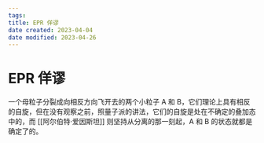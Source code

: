 ```yaml
---
tags:
title: EPR 佯谬
date created: 2023-04-04
date modified: 2023-04-26
---
```


# EPR 佯谬

一个母粒子分裂成向相反方向飞开去的两个小粒子 A 和 B，它们理论上具有相反的自旋，但在没有观察之前，照量子派的讲法，它们的自旋是处在不确定的叠加态中的，而 [[阿尔伯特·爱因斯坦]] 则坚持从分离的那一刻起，A 和 B 的状态就都是确定了的。
